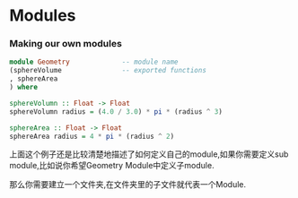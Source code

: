 Modules
=======

### Making our own modules

```haskell
module Geometry             -- module name
(sphereVolume               -- exported functions
, sphereArea
) where

sphereVolumn :: Float -> Float
sphereVolumn radius = (4.0 / 3.0) * pi * (radius ^ 3)

sphereArea :: Float -> Float
sphereArea radius = 4 * pi * (radius ^ 2)
```

上面这个例子还是比较清楚地描述了如何定义自己的module,如果你需要定义sub module,比如说你希望Geometry Module中定义子module.

那么你需要建立一个文件夹,在文件夹里的子文件就代表一个Module.
